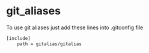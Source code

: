 # git_aliases

To use git aliases just add these lines into .gitconfig file


```bash
[include]
    path = gitalias/gitalias
    
```
